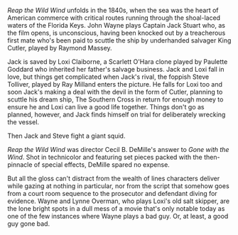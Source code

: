 <cite>Reap the Wild Wind</cite> unfolds in the 1840s, when the sea was the heart of American commerce with critical routes running through the shoal-laced waters of the Florida Keys. John Wayne plays Captain Jack Stuart who, as the film opens, is unconscious, having been knocked out by a treacherous first mate who's been paid to scuttle the ship by underhanded salvager King Cutler, played by Raymond Massey. 

Jack is saved by Loxi Claiborne, a Scarlett O'Hara clone played by Paulette Goddard who inherited her father's salvage business. Jack and Loxi fall in love, but things get complicated when Jack's rival, the foppish Steve Tolliver, played by Ray Milland enters the picture. He falls for Loxi too and soon Jack's making a deal with the devil in the form of Cutler, planning to scuttle his dream ship, The Southern Cross in return for enough money to ensure he and Loxi can live a good life together. Things don't go as planned, however, and Jack finds himself on trial for deliberately wrecking the vessel. 

Then Jack and Steve fight a giant squid.

<cite>Reap the Wild Wind</cite> was director Cecil B. DeMille's answer to <cite>Gone with the Wind</cite>. Shot in technicolor and featuring set pieces packed with the then-pinnacle of special effects, DeMille spared no expense.

But all the gloss can't distract from the wealth of lines characters deliver while gazing at nothing in particular, nor from the script that somehow goes from a court room sequence to the prosecutor and defendant diving for evidence. Wayne and Lynne Overman, who plays Loxi's old salt skipper, are the lone bright spots in a dull mess of a movie that's only notable today as one of the few instances where Wayne plays a bad guy. Or, at least, a good guy gone bad.
